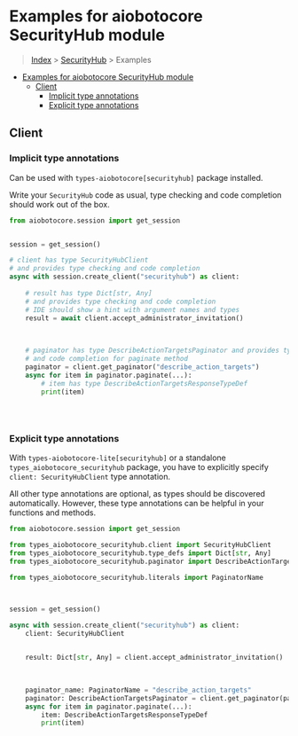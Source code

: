 <a id="examples-for-aiobotocore-securityhub-module"></a>

# Examples for aiobotocore SecurityHub module

> [Index](../README.md) > [SecurityHub](./README.md) > Examples

- [Examples for aiobotocore SecurityHub module](#examples-for-aiobotocore-securityhub-module)
  - [Client](#client)
    - [Implicit type annotations](#implicit-type-annotations)
    - [Explicit type annotations](#explicit-type-annotations)

<a id="client"></a>

## Client

<a id="implicit-type-annotations"></a>

### Implicit type annotations

Can be used with `types-aiobotocore[securityhub]` package installed.

Write your `SecurityHub` code as usual, type checking and code completion
should work out of the box.

```python
from aiobotocore.session import get_session


session = get_session()

# client has type SecurityHubClient
# and provides type checking and code completion
async with session.create_client("securityhub") as client:
    
    # result has type Dict[str, Any]
    # and provides type checking and code completion
    # IDE should show a hint with argument names and types
    result = await client.accept_administrator_invitation()
    

    
    # paginator has type DescribeActionTargetsPaginator and provides type checking
    # and code completion for paginate method
    paginator = client.get_paginator("describe_action_targets")
    async for item in paginator.paginate(...):
        # item has type DescribeActionTargetsResponseTypeDef
        print(item)
    

    
```

<a id="explicit-type-annotations"></a>

### Explicit type annotations

With `types-aiobotocore-lite[securityhub]` or a standalone
`types_aiobotocore_securityhub` package, you have to explicitly specify
`client: SecurityHubClient` type annotation.

All other type annotations are optional, as types should be discovered
automatically. However, these type annotations can be helpful in your functions
and methods.

```python
from aiobotocore.session import get_session

from types_aiobotocore_securityhub.client import SecurityHubClient
from types_aiobotocore_securityhub.type_defs import Dict[str, Any]
from types_aiobotocore_securityhub.paginator import DescribeActionTargetsPaginator

from types_aiobotocore_securityhub.literals import PaginatorName



session = get_session()

async with session.create_client("securityhub") as client:
    client: SecurityHubClient

    
    result: Dict[str, Any] = client.accept_administrator_invitation()
    

    
    paginator_name: PaginatorName = "describe_action_targets"
    paginator: DescribeActionTargetsPaginator = client.get_paginator(paginator_name)
    async for item in paginator.paginate(...):
        item: DescribeActionTargetsResponseTypeDef
        print(item)
    

    
```
